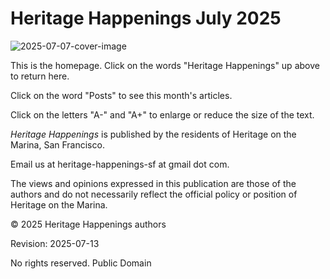 # Heritage Happenings July 2025

![2025-07-07-cover-image]( https://heritage-happenings.github.io/Blog/2025/07/2025-07-07-cover-image.png )

This is the homepage. Click on the words "Heritage Happenings" up above to return here.

Click on the word "Posts" to see this month's articles.

Click on the letters "A-" and "A+" to enlarge or reduce the size of the text.

_Heritage Happenings_ is published by the residents of Heritage on the Marina, San Francisco.

Email us at heritage-happenings-sf at gmail dot com.

The views and opinions expressed in this publication are those of the authors and do not necessarily reflect the official policy or position of Heritage on the Marina.

&copy; 2025 Heritage Happenings authors

Revision: 2025-07-13

No rights reserved. Public Domain
